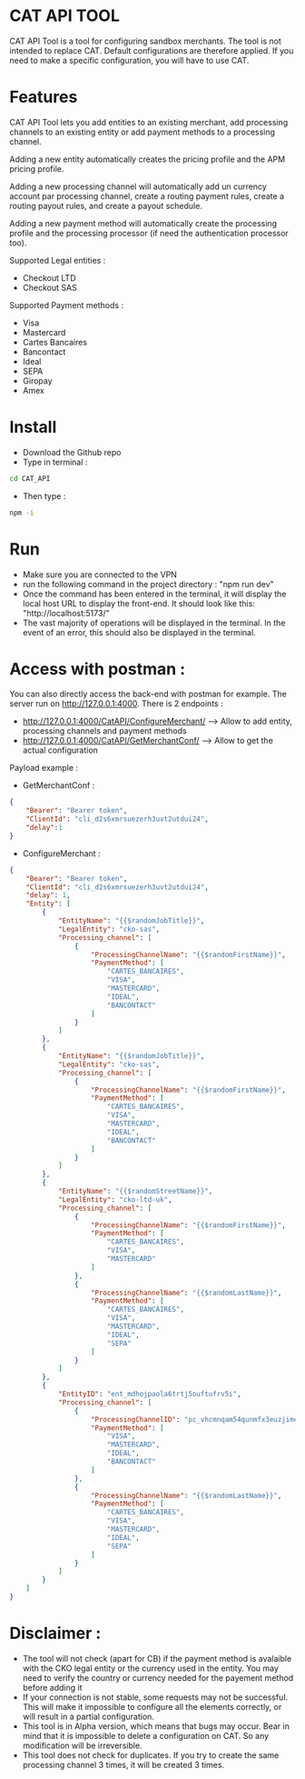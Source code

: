 # CAT API TOOL
CAT API Tool is a tool for configuring sandbox merchants.
The tool is not intended to replace CAT.
Default configurations are therefore applied. If you need to make a specific configuration, you will have to use CAT.

# Features
CAT API Tool lets you add entities to an existing merchant, add processing channels to an existing entity or add payment methods to a processing channel.

Adding a new entity automatically creates the pricing profile and the APM pricing profile.

Adding a new processing channel will automatically add un currency account par processing channel, create a routing payment rules, create a routing payout rules, and create a payout schedule.

Adding a new payment method will automatically create the processing profile and the processing processor (if need the authentication processor too).

Supported Legal entities : 
- Checkout LTD
- Checkout SAS

Supported Payment methods : 
- Visa
- Mastercard
- Cartes Bancaires
- Bancontact
- Ideal
- SEPA
- Giropay
- Amex

# Install
- Download the Github repo
- Type in terminal :
```bash 
cd CAT_API
```
- Then type : 
```bash 
npm -i
```

# Run 
- Make sure you are connected to the VPN 
- run the following command in the project directory : "npm run dev"
- Once the command has been entered in the terminal, it will display the local host URL to display the front-end. It should look like this: "http://localhost:5173/"
- The vast majority of operations will be displayed in the terminal. In the event of an error, this should also be displayed in the terminal.

# Access with postman : 
You can also directly access the back-end with postman for example. 
The server run on http://127.0.0.1:4000.
There is 2 endpoints : 
- http://127.0.0.1:4000/CatAPI/ConfigureMerchant/ --> Allow to add entity, processing channels and payment methods
- http://127.0.0.1:4000/CatAPI/GetMerchantConf/ --> Allow to get the actual configuration

Payload example : 
- GetMerchantConf : 
```json
{
    "Bearer": "Bearer token",
    "ClientId": "cli_d2s6xmrsuezerh3uvt2utdui24",
    "delay":1
}
```
- ConfigureMerchant : 
```json
{
    "Bearer": "Bearer token",
    "ClientId": "cli_d2s6xmrsuezerh3uvt2utdui24",
    "delay": 1,
    "Entity": [
        {
            "EntityName": "{{$randomJobTitle}}",
            "LegalEntity": "cko-sas",
            "Processing_channel": [
                {
                    "ProcessingChannelName": "{{$randomFirstName}}",
                    "PaymentMethod": [
                        "CARTES_BANCAIRES",
                        "VISA",
                        "MASTERCARD",
                        "IDEAL",
                        "BANCONTACT"
                    ]
                }
            ]
        },
        {
            "EntityName": "{{$randomJobTitle}}",
            "LegalEntity": "cko-sas",
            "Processing_channel": [
                {
                    "ProcessingChannelName": "{{$randomFirstName}}",
                    "PaymentMethod": [
                        "CARTES_BANCAIRES",
                        "VISA",
                        "MASTERCARD",
                        "IDEAL",
                        "BANCONTACT"
                    ]
                }
            ]
        },
        {
            "EntityName": "{{$randomStreetName}}",
            "LegalEntity": "cko-ltd-uk",
            "Processing_channel": [
                {
                    "ProcessingChannelName": "{{$randomFirstName}}",
                    "PaymentMethod": [
                        "CARTES_BANCAIRES",
                        "VISA",
                        "MASTERCARD"
                    ]
                },
                {
                    "ProcessingChannelName": "{{$randomLastName}}",
                    "PaymentMethod": [
                        "CARTES_BANCAIRES",
                        "VISA",
                        "MASTERCARD",
                        "IDEAL",
                        "SEPA"
                    ]
                }
            ]
        },
        {
            "EntityID": "ent_mdhojpaola6trtj5ouftufrv5i",
            "Processing_channel": [
                {
                    "ProcessingChannelID": "pc_vhcmnqam54qunmfx3euzjimesu",
                    "PaymentMethod": [
                        "VISA",
                        "MASTERCARD",
                        "IDEAL",
                        "BANCONTACT"
                    ]
                },
                {
                    "ProcessingChannelName": "{{$randomLastName}}",
                    "PaymentMethod": [
                        "CARTES_BANCAIRES",
                        "VISA",
                        "MASTERCARD",
                        "IDEAL",
                        "SEPA"
                    ]
                }
            ]
        }
    ]
}
```

# Disclaimer : 
- The tool will not check (apart for CB) if the payment method is avalaible with the CKO legal entity or the currency used in the entity. You may need to verify the country or currency needed for the payement method before adding it
- If your connection is not stable, some requests may not be successful. This will make it impossible to configure all the elements correctly, or will result in a partial configuration.
- This tool is in Alpha version, which means that bugs may occur. Bear in mind that it is impossible to delete a configuration on CAT. So any modification will be irreversible.
- This tool does not check for duplicates. If you try to create the same processing channel 3 times, it will be created 3 times.
